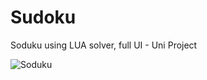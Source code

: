 # Sudoku
Soduku using LUA solver, full UI - Uni Project

![Soduku](https://static.wixstatic.com/media/188440_6108f0f51fa843ca9fb5db5cb04672cd.png)
